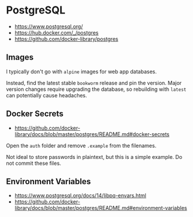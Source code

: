 # PostgreSQL

- https://www.postgresql.org/
- https://hub.docker.com/_/postgres
- https://github.com/docker-library/postgres

## Images

I typically don't go with `alpine` images for web app databases.

Instead, find the latest stable `bookworm` release and pin the version. Major version changes require upgrading the database, so rebuilding with `latest` can potentially cause headaches.

## Docker Secrets

- https://github.com/docker-library/docs/blob/master/postgres/README.md#docker-secrets

Open the `auth` folder and remove `.example` from the filenames.

Not ideal to store passwords in plaintext, but this is a simple example. Do not commit these files.

## Environment Variables

- https://www.postgresql.org/docs/14/libpq-envars.html
- https://github.com/docker-library/docs/blob/master/postgres/README.md#environment-variables
